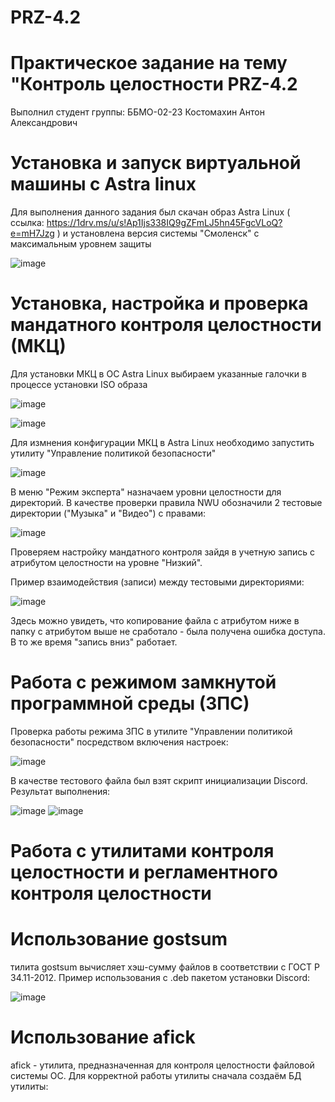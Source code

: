 # PRZ-4.2
# Практическое задание на тему "Контроль целостности PRZ-4.2
Выполнил студент группы: ББМО-02-23 Костомахин Антон Александрович
# Установка и запуск виртуальной машины с Astra linux
Для выполнения данного задания был скачан образ Astra Linux ( ссылка: https://1drv.ms/u/s!Ap1Ijs338IQ9gZFmLJ5hn45FgcVLoQ?e=mH7Jzg ) и установлена версия системы "Смоленск" с максимальным уровнем защиты

![image](https://github.com/KOSTILET/PRZ-4.2/assets/64083435/fd4c6ac8-f695-45e1-b25c-938fce443faf)
# Установка, настройка и проверка мандатного контроля целостности (МКЦ)
Для установки МКЦ в ОС Astra Linux выбираем указанные галочки в процессе установки ISO образа

![image](https://github.com/KOSTILET/PRZ-4.2/assets/64083435/d3eb75bc-adae-4c8e-8533-75266e5f08e6)

![image](https://github.com/KOSTILET/PRZ-4.2/assets/64083435/7667451d-380b-4f05-abee-bd549967dcf4)

Для измнения конфигурации МКЦ в Astra Linux необходимо запустить утилиту "Управление политикой безопасности"

![image](https://github.com/KOSTILET/PRZ-4.2/assets/64083435/bdb07ebd-bdb5-4738-8920-88d71309c370)

В меню "Режим эксперта" назначаем уровни целостности для директорий. В качестве проверки правила NWU обозначили 2 тестовые директории ("Музыка" и "Видео") с правами:

![image](https://github.com/KOSTILET/PRZ-4.2/assets/64083435/2fd0f01e-e7c5-43a7-b74a-699b1252ca8b)

Проверяем настройку мандатного контроля зайдя в учетную запись с атрибутом целостности на уровне "Низкий".

Пример взаимодействия (записи) между тестовыми директориями:

![image](https://github.com/KOSTILET/PRZ-4.2/assets/64083435/f0090c9e-d7ce-4e05-87b5-48cf61e5d1ab)

Здесь можно увидеть, что копирование файла с атрибутом ниже в папку с атрибутом выше не сработало - была получена ошибка доступа. В то же время "запись вниз" работает.

# Работа с режимом замкнутой программной среды (ЗПС)
Проверка работы режима ЗПС в утилите "Управлении политикой безопасности" посредством включения настроек:

![image](https://github.com/KOSTILET/PRZ-4.2/assets/64083435/3ab5255e-3e66-47b3-ac20-be964a5c64ed)

В качестве тестового файла был взят скрипт инициализации Discord. Результат выполнения:

![image](https://github.com/KOSTILET/PRZ-4.2/assets/64083435/4c76e877-c002-4ef1-932a-c97c7f18ce62)
![image](https://github.com/KOSTILET/PRZ-4.2/assets/64083435/006cf11f-f62b-4aa2-b13c-4c078c460062)

# Работа с утилитами контроля целостности и регламентного контроля целостности
# Использование gostsum
тилита gostsum вычисляет хэш-сумму файлов в соответствии с ГОСТ Р 34.11-2012. Пример использования с .deb пакетом установки Discord:

![image](https://github.com/KOSTILET/PRZ-4.2/assets/64083435/a77717e9-1096-48df-82b8-996aaefc5e59)

# Использование afick
afick - утилита, предназначенная для контроля целостности файловой системы ОС. Для корректной работы утилиты сначала создаём БД утилиты:

